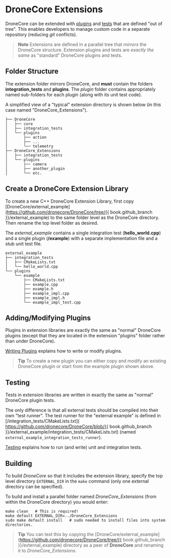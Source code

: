 # DroneCore Extensions

DroneCore can be extended with [plugins](../contributing/plugins.md) and [tests](../contributing/test.md) that are defined "out of tree".
This enables developers to manage custom code in a separate repository (reducing *git* conflicts). 

> **Note** Extensions are defined in a parallel tree that *mirrors* the DroneCore structure. 
> Extension plugins and tests are *exactly the same* as "standard" DroneCore plugins and tests.

## Folder Structure

The extension folder *mirrors* DroneCore, and **must** contain the folders **integration_tests** and **plugins**.
The *plugin* folder contains appropriately named sub-folders for each plugin (along with its unit test code).

A simplified view of a "typical" extension directory is shown below (in this case named "DroneCore_Extensions"). 

```
├── DroneCore
│   ├── core
│   ├── integration_tests
│   └── plugins
│       ├── action
│       ├── ...
│       └── telemetry
├── DroneCore_Extensions
│   ├── integration_tests
│   └── plugins
│       ├── camera
│       ├── another_plugin
│       └── etc.
```

## Create a DroneCore Extension Library

To create a new C++ DroneCore Extension Library, first copy [DroneCore/external_example](https://github.com/dronecore/DroneCore/tree/{{ book.github_branch }}/external_example) to the same folder level as the DroneCore directory.
Then rename the top level folder as desired.

The *external_example* contains a single integration test (**hello_world.cpp**) and a single plugin (**/example**) 
with a separate implementation file and a stub unit test file. 
```
external_example
├── integration_tests
│   ├── CMakeLists.txt
│   └── hello_world.cpp
└── plugins
    └── example
        ├── CMakeLists.txt
        ├── example.cpp
        ├── example.h
        ├── example_impl.cpp
        ├── example_impl.h
        └── example_impl_test.cpp
```

## Adding/Modifying Plugins

Plugins in extension libraries are exactly the same as "normal" DroneCore plugins 
(except that they are located in the extension "plugins" folder rather than under DroneCore). 

[Writing Plugins](../contributing/plugins.md) explains how to write or modify plugins.

> **Tip** To create a new plugin you can either copy and modify an existing DroneCore plugin
> or start from the example plugin shown above.


## Testing

Tests in extension libraries are written in exactly the same as "normal" DroneCore plugin tests.

The only difference is that all external tests should be compiled into their own "test runner". 
The test runner for the "external example" is defined in 
[/integration_tests/CMakeLists.txt]( https://github.com/dronecore/DroneCore/blob/{{ book.github_branch }}/external_example/integration_tests/CMakeLists.txt) (named `external_example_integration_tests_runner`).

[Testing](../contributing/test.md) explains how to run (and write) unit and integration tests.


## Building 

To build *DroneCore* so that it includes the extension library, specify the top level directory `EXTERNAL_DIR` in the `make` command 
(only one external directory can be specified). 

To build and install a parallel folder named *DroneCore_Extensions* (from within the DroneCore directory) you would enter:

```
make clean   # This is required!
make default EXTERNAL_DIR=../DroneCore_Extensions
sudo make default install   # sudo needed to install files into system directories. 
```

> **Tip** You can test this by copying the [DroneCore/external_example](https://github.com/dronecore/DroneCore/tree/{{ book.github_branch }}/external_example) directory as a peer of **DroneCore** and renaming it to *DroneCore_Extensions*.


<!-- 
## Additional Functionality

### Locking/Unlocking the SDK

Functionality delivered in: https://github.com/dronecore/DroneCore/pull/139
This is somewhat internal.
-->
